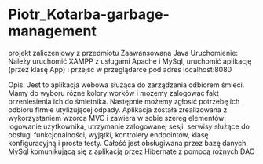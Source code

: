 # Piotr_Kotarba-garbage-management
projekt zaliczeniowy z przedmiotu Zaawansowana Java
Uruchomienie:
Należy uruchomić XAMPP z usługami Apache i MySql, uruchomić aplikację (przez klasę App) i przejść w przeglądarce pod adres localhost:8080

Opis: Jest to aplikacja webowa służąca do zarządzania odbiorem śmieci. Mamy do wyboru różne kolory worków i możemy zalogować fakt przeniesienia ich do śmietnika. Następnie możemy zgłosić potrzebę ich odbioru firmie utylizującej odpady.
Aplikacja została zrealizowana z wykorzystaniem wzorca MVC i zawiera w sobie szereg elementów: logowanie użytkownika, utrzymanie zalogowanej sesji, serwisy służące do obsługi funkcjonalności, wyjątki, kontrolery endpointów, klasę konfiguracyjną i proste testy.
Całość jest obsługiwana przez bazę danych MySql komunikującą się z aplikacją przez Hibernate z pomocą różnych DAO
